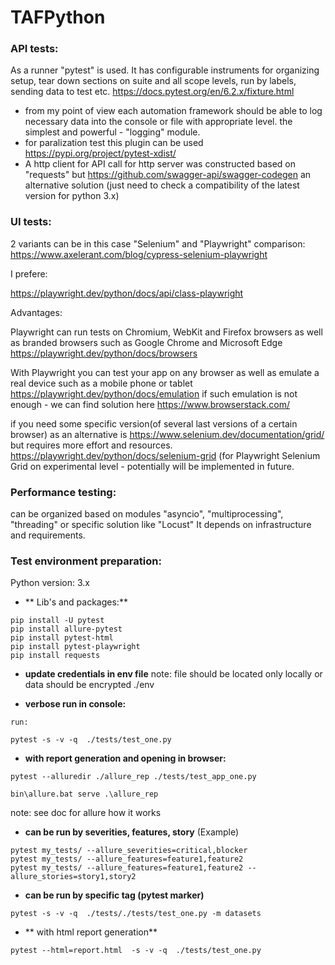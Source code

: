 # TAFPython

### API tests:

As a runner "pytest" is used. It has configurable instruments for organizing setup, tear down sections on suite and all scope levels, run by labels, sending data to test etc. https://docs.pytest.org/en/6.2.x/fixture.html 
- from my point of view each automation framework should be able to log necessary data into the console or file with appropriate level. the simplest and powerful - "logging" module.
- for paralization test  this plugin can be used https://pypi.org/project/pytest-xdist/
- A http client for API call for http server was constructed based on "requests" but https://github.com/swagger-api/swagger-codegen an alternative solution (just need to check a compatibility of the latest version for python 3.x)

### UI tests:

2 variants can be in this case "Selenium" and "Playwright"
comparison:
https://www.axelerant.com/blog/cypress-selenium-playwright

I prefere:

https://playwright.dev/python/docs/api/class-playwright

Advantages:

Playwright can run tests on Chromium, WebKit and Firefox browsers as well as branded browsers such as Google Chrome and Microsoft Edge
https://playwright.dev/python/docs/browsers

With Playwright you can test your app on any browser as well as emulate a real device such as a mobile phone or tablet
https://playwright.dev/python/docs/emulation
if such emulation is not enough - we can find solution here https://www.browserstack.com/

if you need some specific version(of several last versions of a certain browser) as an alternative is https://www.selenium.dev/documentation/grid/ but requires more effort and resources.
https://playwright.dev/python/docs/selenium-grid (for Playwright  Selenium Grid on experimental level - potentially will be implemented in future. 

### Performance testing:

can be organized based on modules "asyncio", "multiprocessing", "threading" or specific solution like "Locust" It depends on infrastructure and requirements. 

### Test environment preparation:
Python version: 3.x


* ** Lib's and packages:**
```
pip install -U pytest
pip install allure-pytest
pip install pytest-html
pip install pytest-playwright
pip install requests
```

* **update credentials in env file**
note: file should be located only locally or data should be encrypted
./env

* **verbose run in console:**

```
run:
 
pytest -s -v -q  ./tests/test_one.py
```
* **with report generation and opening in browser:**

```
pytest --alluredir ./allure_rep ./tests/test_app_one.py

bin\allure.bat serve .\allure_rep
```
note: see doc for allure how it works

* **can be run by severities, features, story** (Example)

```
pytest my_tests/ --allure_severities=critical,blocker
pytest my_tests/ --allure_features=feature1,feature2
pytest my_tests/ --allure_features=feature1,feature2 --allure_stories=story1,story2
```

* **can be run by specific tag (pytest marker)**

```
pytest -s -v -q  ./tests/./tests/test_one.py -m datasets

```

* ** with html report generation**

```
pytest --html=report.html  -s -v -q  ./tests/test_one.py

```